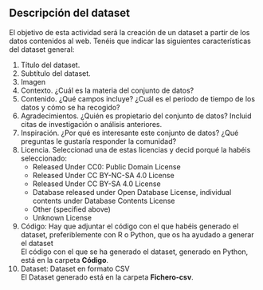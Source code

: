 ## Descripción del dataset

El objetivo de esta actividad será la creación de un dataset a partir de los datos contenidos al web. Tenéis que indicar las siguientes características del dataset general: 
 <ol>
  <li>Título del dataset. </li>
  
  <li>Subtítulo del dataset. </li> 

  <li>Imagen </li>

<li> Contexto. ¿Cuál es la materia del conjunto de datos?</li>
<li> Contenido. ¿Qué campos incluye? ¿Cuál es el periodo de tiempo de los datos y cómo se ha recogido? 
<li> Agradecimientos. ¿Quién es propietario del conjunto de datos? Incluid citas de investigación o análisis anteriores. 
<li>Inspiración. ¿Por qué es interesante este conjunto de datos? ¿Qué preguntas le gustaría responder la comunidad? </li>
<li>Licencia. Seleccionad una de estas licencias y decid porqué la habéis seleccionado: 
  <ul>
    <li>Released Under CC0: Public Domain License</li>
    <li>Released Under CC BY-NC-SA 4.0 License</li>
    <li>Released Under CC BY-SA 4.0 License</li> 
    <li>Database released under Open Database License, individual contents under Database Contents License</li> 
    <li>Other (specified above) </li> 
    <li>Unknown License</li> 
  </ul>
 <li>Código: Hay que adjuntar el código con el que habéis generado el dataset, preferiblemente con R o Python, que os ha ayudado a generar el dataset </li>
 El código con el que se ha generado el dataset, generado en Python, está en la carpeta <b>Código</b>.
 <li>Dataset: Dataset en formato CSV </li>
 El Dataset generado está en la carpeta <b>Fichero-csv</b>.

<ol>
